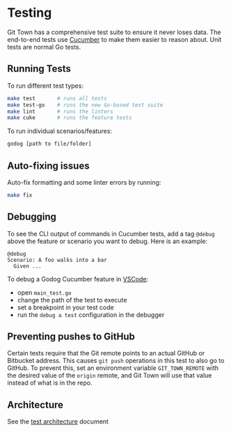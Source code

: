 # Testing

Git Town has a comprehensive test suite to ensure it never loses data. The
end-to-end tests use [Cucumber](https://cucumber.io) to make them easier to
reason about. Unit tests are normal Go tests.

## Running Tests

To run different test types:

```bash
make test       # runs all tests
make test-go    # runs the new Go-based test suite
make lint       # runs the linters
make cuke       # runs the feature tests
```

To run individual scenarios/features:

```bash
godog [path to file/folder]
```

## Auto-fixing issues

Auto-fix formatting and some linter errors by running:

```bash
make fix
```

## Debugging

To see the CLI output of commands in Cucumber tests, add a tag `@debug` above
the feature or scenario you want to debug. Here is an example:

```cucumber
@debug
Scenario: A foo walks into a bar
  Given ...
```

To debug a Godog Cucumber feature in [VSCode](https://code.visualstudio.com):

- open `main_test.go`
- change the path of the test to execute
- set a breakpoint in your test code
- run the `debug a test` configuration in the debugger

## Preventing pushes to GitHub

Certain tests require that the Git remote points to an actual GitHub or
Bitbucket address. This causes `git push` operations in this test to also go to
GitHub. To prevent this, set an environment variable `GIT_TOWN_REMOTE` with the
desired value of the `origin` remote, and Git Town will use that value instead
of what is in the repo.

## Architecture

See the [test architecture](test-architecture.md) document
